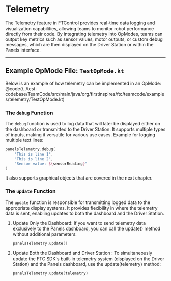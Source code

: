 # Telemetry

The Telemetry  feature in FTControl provides real-time data logging and visualization capabilities, allowing teams to monitor robot performance directly from their code. By integrating telemetry into OpModes, teams can output key metrics such as sensor values, motor outputs, or custom debug messages, which are then displayed on the Driver Station or within the Panels interface.

---

## Example OpMode File: `TestOpMode.kt`
Below is an example of how telemetry can be implemented in an OpMode: 
@code(/../test-codebase/TeamCode/src/main/java/org/firstinspires/ftc/teamcode/examples/telemetry/TestOpMode.kt)

### The `debug` Function
The `debug` function is used to log data that will later be displayed either on the dashboard or transmitted to the Driver Station. It supports multiple types of inputs, making it versatile for various use cases.
Example for logging multiple text lines:
```kotlin
panelsTelemetry.debug(
    "This is line 1",
    "This is line 2",
    "Sensor value: ${sensorReading}"
)
```

It also supports graphical objects that are covered in the next chapter.

### The `update` Function 
The `update` function is responsible for transmitting logged data to the appropriate display systems. It provides flexibility in where the telemetry data is sent, enabling updates to both the dashboard and the Driver Station.
1. Update Only the Dashboard: 
    If you want to send telemetry data exclusively to the Panels dashboard, you can call the update() method without additional parameters:
    ```kotlin
    panelsTelemetry.update()
    ```
2. Update Both the Dashboard and Driver Station : 
    To simultaneously update the FTC SDK's built-in telemetry system (displayed on the Driver Station) and the Panels dashboard, use the update(telemetry) method:
    ```kotlin
    panelsTelemetry.update(telemetry)
    ```